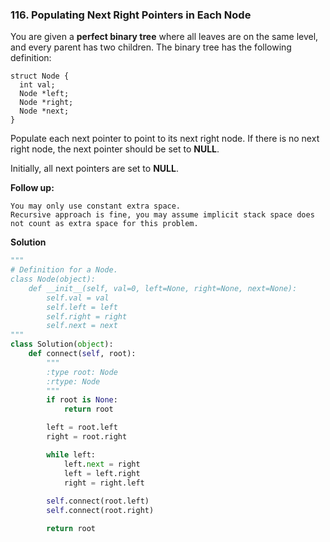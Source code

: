 ### 116. Populating Next Right Pointers in Each Node

You are given a **perfect binary tree** where all leaves are on the same level, and every parent has two children. The binary tree has the following definition:
```
struct Node {
  int val;
  Node *left;
  Node *right;
  Node *next;
}
```
Populate each next pointer to point to its next right node. If there is no next right node, the next pointer should be set to **NULL**.

Initially, all next pointers are set to **NULL**.

**Follow up:**
```
You may only use constant extra space.
Recursive approach is fine, you may assume implicit stack space does not count as extra space for this problem.
```

**Solution**
```Python
"""
# Definition for a Node.
class Node(object):
    def __init__(self, val=0, left=None, right=None, next=None):
        self.val = val
        self.left = left
        self.right = right
        self.next = next
"""
class Solution(object):
    def connect(self, root):
        """
        :type root: Node
        :rtype: Node
        """
        if root is None:
            return root

        left = root.left
        right = root.right

        while left:
            left.next = right
            left = left.right
            right = right.left
        
        self.connect(root.left)
        self.connect(root.right)

        return root
```